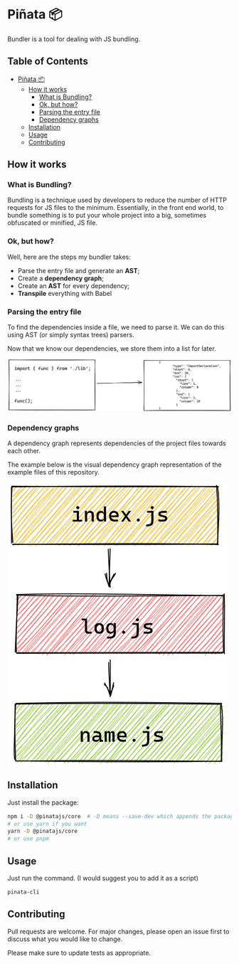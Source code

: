 # Piñata 📦

Bundler is a tool for dealing with JS bundling.

## Table of Contents
- [Piñata 📦](#pi-ata---)
  * [How it works](#how-it-works)
    + [What is Bundling?](#what-is-bundling-)
    + [Ok, but how?](#ok--but-how-)
    + [Parsing the entry file](#parsing-the-entry-file)
    + [Dependency graphs](#dependency-graphs)
  * [Installation](#installation)
  * [Usage](#usage)
  * [Contributing](#contributing)

## How it works

### What is Bundling?
Bundling is a technique used by developers to reduce the number of HTTP requests for JS files to the minimum. Essentially, in the front end world, to bundle something is to put your whole project into a big, sometimes obfuscated or minified, JS file.

### Ok, but how?
Well, here are the steps my bundler takes:
- Parse the entry file and generate an **AST**;
- Create a **dependency graph**;
- Create an **AST** for every dependency;
- **Transpile** everything with Babel

### Parsing the entry file
To find the dependencies inside a file, we need to parse it. We can do this using AST (or simply syntax trees) parsers.

Now that we know our dependencies, we store them into a list for later.

![JS to AST](https://raw.githubusercontent.com/pasenidis/js-bundler/main/docs/assets/01.png)

### Dependency graphs
A dependency graph represents dependencies of the project files towards each other.

The example below is the visual dependency graph representation of the example files of this repository.

![Dependency Graph](https://raw.githubusercontent.com/pasenidis/js-bundler/main/docs/assets/02.png)

## Installation

Just install the package:

```bash
npm i -D @pinatajs/core  # -D means --save-dev which appends the package to the devDependencies object
# or use yarn if you want
yarn -D @pinatajs/core
# or use pnpm
```

## Usage

Just run the command. (I would suggest you to add it as a script)

```bash
pinata-cli
```

## Contributing
Pull requests are welcome. For major changes, please open an issue first to discuss what you would like to change.

Please make sure to update tests as appropriate.

